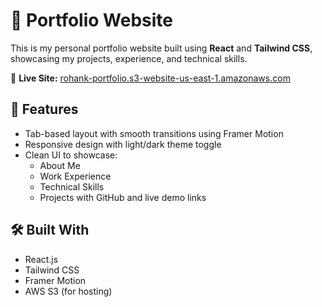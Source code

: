 # 💼 Portfolio Website

This is my personal portfolio website built using **React** and **Tailwind CSS**, showcasing my projects, experience, and technical skills.

🔗 **Live Site:** [rohank-portfolio.s3-website-us-east-1.amazonaws.com](http://rohank-portfolio.s3-website-us-east-1.amazonaws.com)

## 🚀 Features

- Tab-based layout with smooth transitions using Framer Motion
- Responsive design with light/dark theme toggle
- Clean UI to showcase:
  - About Me
  - Work Experience
  - Technical Skills
  - Projects with GitHub and live demo links

## 🛠️ Built With

- React.js
- Tailwind CSS
- Framer Motion
- AWS S3 (for hosting)
